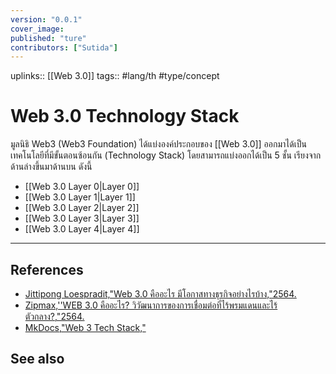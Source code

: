 ```yaml
---
version: "0.0.1"
cover_image:
published: "ture"
contributors: ["Sutida"]
---
```

uplinks::  [[Web 3.0]]
tags:: #lang/th #type/concept

# Web 3.0 Technology Stack
มูลนิธิ Web3 (Web3 Foundation) ได้แบ่งองค์ประกอบของ [[Web 3.0]] ออกมาได้เป็นเทคโนโลยีที่มีขั้นตอนซ้อนกัน (Technology Stack) โดยสามารถแบ่งออกได้เป็น 5 ชั้น เรียงจากด้านล่างขึ้นมาด้านบน ดังนี้
- [[Web 3.0 Layer 0|Layer 0]] 
- [[Web 3.0 Layer 1|Layer 1]] 
- [[Web 3.0 Layer 2|Layer 2]]  
- [[Web 3.0 Layer 3|Layer 3]]
- [[Web 3.0 Layer 4|Layer 4]] 
---
## References
- [Jittipong Loespradit,"Web 3.0 คืออะไร มีโอกาสทางธุรกิจอย่างไรบ้าง,"2564.](https://www.martechthai.com/technology/what-is-web-3-and-marketing/)
- [Zipmax,''WEB 3.0 คืออะไร? วิวัฒนาการของการเชื่อมต่อที่ไร้พรมแดนและไร้ตัวกลาง?,"2564.](https://www.finnomena.com/zipmex/what-is-web-3-0/)
- [MkDocs,"Web 3 Tech Stack,"](https://web3-technology-stack.readthedocs.io/en/latest/)
## See also